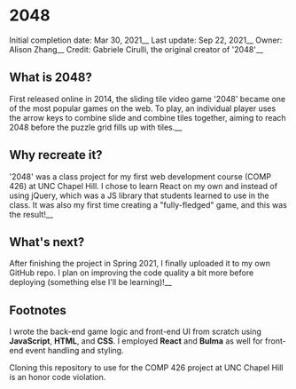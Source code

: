 # 2048

Initial completion date: Mar 30, 2021__
Last update: Sep 22, 2021__
Owner: Alison Zhang__
Credit: Gabriele Cirulli, the original creator of '2048'__


## What is 2048?

First released online in 2014, the sliding tile video game '2048' became one of the most popular games on the web. To play, an individual player uses the arrow keys to combine slide and combine tiles together, aiming to reach 2048 before the puzzle grid fills up with tiles.__

## Why recreate it?

'2048' was a class project for my first web development course (COMP 426) at UNC Chapel Hill. I chose to learn React on my own and instead of using jQuery, which was a JS library that students learned to use in the class. It was also my first time creating a "fully-fledged" game, and this was the result!__

## What's next?

After finishing the project in Spring 2021, I finally uploaded it to my own GitHub repo. I plan on improving the code quality a bit more before deploying (something else I'll be learning)!__

## Footnotes

I wrote the back-end game logic and front-end UI from scratch using **JavaScript**, **HTML**, and **CSS**. I employed **React** and **Bulma** as well for front-end event handling and styling.

Cloning this repository to use for the COMP 426 project at UNC Chapel Hill is an honor code violation.